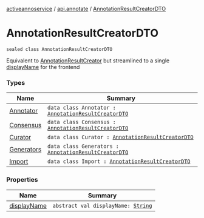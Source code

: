 [activeannoservice](../../index.md) / [api.annotate](../index.md) / [AnnotationResultCreatorDTO](./index.md)

# AnnotationResultCreatorDTO

`sealed class AnnotationResultCreatorDTO`

Equivalent to [AnnotationResultCreator](../../document.annotation/-annotation-result-creator/index.md) but streamlined to a single [displayName](display-name.md) for the frontend

### Types

| Name | Summary |
|---|---|
| [Annotator](-annotator/index.md) | `data class Annotator : `[`AnnotationResultCreatorDTO`](./index.md) |
| [Consensus](-consensus/index.md) | `data class Consensus : `[`AnnotationResultCreatorDTO`](./index.md) |
| [Curator](-curator/index.md) | `data class Curator : `[`AnnotationResultCreatorDTO`](./index.md) |
| [Generators](-generators/index.md) | `data class Generators : `[`AnnotationResultCreatorDTO`](./index.md) |
| [Import](-import/index.md) | `data class Import : `[`AnnotationResultCreatorDTO`](./index.md) |

### Properties

| Name | Summary |
|---|---|
| [displayName](display-name.md) | `abstract val displayName: `[`String`](https://kotlinlang.org/api/latest/jvm/stdlib/kotlin/-string/index.html) |
